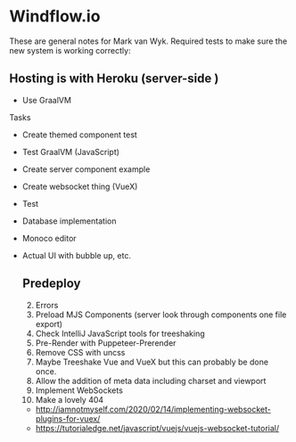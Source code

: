 # Windflow.io
These are general notes for Mark van Wyk. Required tests to make sure the new system is working correctly:

## Hosting is with Heroku (server-side )
* Use GraalVM

Tasks
 * Create themed component test
 * Test GraalVM (JavaScript)
 * Create server component example
 * Create websocket thing (VueX)
 * Test
 * Database implementation
 * Monoco editor
 * Actual UI with bubble up, etc.


   ## Predeploy
   2. Errors
   3. Preload MJS Components (server look through components one file export)
   4. Check IntelliJ JavaScript tools for treeshaking
   5. Pre-Render with Puppeteer-Prerender
   6. Remove CSS with uncss
   7. Maybe Treeshake Vue and VueX but this can probably be done once.
   8. Allow the addition of meta data including charset and viewport
   9. Implement WebSockets
   10. Make a lovely 404

   * http://iamnotmyself.com/2020/02/14/implementing-websocket-plugins-for-vuex/
   * https://tutorialedge.net/javascript/vuejs/vuejs-websocket-tutorial/
